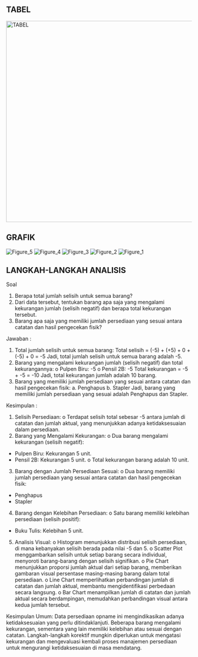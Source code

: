 ## TABEL ##
<img width="545" alt="TABEL" src="https://github.com/Khairunnisazhafira/Analisis-Persediaan/assets/152596345/5430a18d-5d7c-430d-a955-892404213aca">

## GRAFIK ##
![Figure_5](https://github.com/Khairunnisazhafira/Analisis-Persediaan/assets/152596345/1c3f9705-caa2-4720-a42c-b93420bdc156)
![Figure_4](https://github.com/Khairunnisazhafira/Analisis-Persediaan/assets/152596345/24ab1650-c236-4d55-93db-15f3391a28b7)
![Figure_3](https://github.com/Khairunnisazhafira/Analisis-Persediaan/assets/152596345/9b7926dc-7bb1-48ee-8cad-8afb53f0b35c)
![Figure_2](https://github.com/Khairunnisazhafira/Analisis-Persediaan/assets/152596345/5892fadc-86fa-4c83-b1ad-d548fbbaf856)
![Figure_1](https://github.com/Khairunnisazhafira/Analisis-Persediaan/assets/152596345/bca476b5-4e51-4264-9ac3-ded0f603c6d4)

## LANGKAH-LANGKAH ANALISIS ##

Soal
1. Berapa total jumlah selisih untuk semua barang?
2. Dari data tersebut, tentukan barang apa saja yang mengalami kekurangan jumlah (selisih negatif) dan berapa total kekurangan tersebut.
3. Barang apa saja yang memiliki jumlah persediaan yang sesuai antara catatan dan hasil pengecekan fisik?

Jawaban :
1. Total jumlah selisih untuk semua barang:
Total selisih = (-5) + (+5) + 0 + (-5) + 0 = -5
Jadi, total jumlah selisih untuk semua barang adalah -5.
2. Barang yang mengalami kekurangan jumlah (selisih negatif) dan total kekurangannya:
o Pulpen Biru: -5
o Pensil 2B: -5
Total kekurangan = -5 + -5 = -10
Jadi, total kekurangan jumlah adalah 10 barang.
3. Barang yang memiliki jumlah persediaan yang sesuai antara catatan dan hasil pengecekan fisik:
a. Penghapus
b. Stapler
Jadi, barang yang memiliki jumlah persediaan yang sesuai adalah Penghapus dan Stapler.

Kesimpulan :
1. Selisih Persediaan:
o Terdapat selisih total sebesar -5 antara jumlah di catatan dan jumlah aktual, yang menunjukkan adanya ketidaksesuaian dalam persediaan.
2. Barang yang Mengalami Kekurangan:
o Dua barang mengalami kekurangan (selisih negatif):
* Pulpen Biru: Kekurangan 5 unit.
* Pensil 2B: Kekurangan 5 unit.
o Total kekurangan barang adalah 10 unit.
3. Barang dengan Jumlah Persediaan Sesuai:
o Dua barang memiliki jumlah persediaan yang sesuai antara catatan dan hasil pengecekan fisik:
* Penghapus
* Stapler
4. Barang dengan Kelebihan Persediaan:
o Satu barang memiliki kelebihan persediaan (selisih positif):
* Buku Tulis: Kelebihan 5 unit.
5. Analisis Visual:
o Histogram menunjukkan distribusi selisih persediaan, di mana kebanyakan selisih berada pada nilai -5 dan 5.
o Scatter Plot menggambarkan selisih untuk setiap barang secara individual, menyoroti barang-barang dengan selisih signifikan.
o Pie Chart menunjukkan proporsi jumlah aktual dari setiap barang, memberikan gambaran visual persentase masing-masing barang dalam total persediaan.
o Line Chart memperlihatkan perbandingan jumlah di catatan dan jumlah aktual, membantu mengidentifikasi perbedaan secara langsung.
o Bar Chart menampilkan jumlah di catatan dan jumlah aktual secara berdampingan, memudahkan perbandingan visual antara kedua jumlah tersebut.

Kesimpulan Umum:
Data persediaan opname ini mengindikasikan adanya ketidaksesuaian yang perlu ditindaklanjuti. Beberapa barang mengalami kekurangan, sementara yang lain memiliki kelebihan atau sesuai dengan catatan. Langkah-langkah korektif mungkin diperlukan untuk mengatasi kekurangan dan mengevaluasi kembali proses manajemen persediaan untuk mengurangi ketidaksesuaian di masa mendatang.

